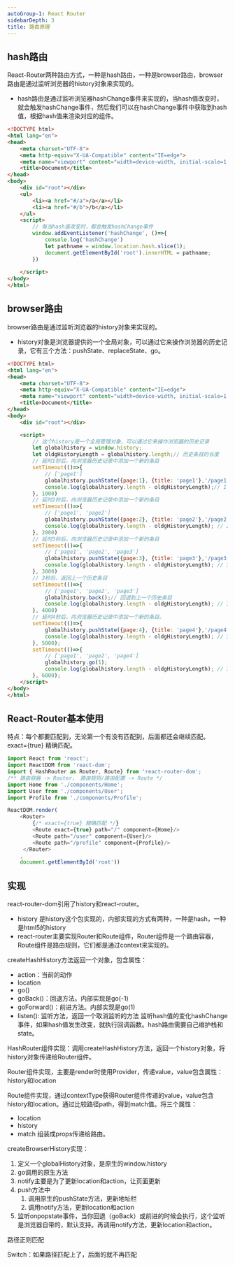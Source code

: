 ```yaml
---
autoGroup-1: React Router
sidebarDepth: 3
title: 路由原理
---
```


## hash路由

React-Router两种路由方式，一种是hash路由，一种是browser路由，browser路由是通过监听浏览器的history对象来实现的。

- hash路由是通过监听浏览器hashChange事件来实现的，当hash值改变时，就会触发hashChange事件，然后我们可以在hashChange事件中获取到hash值，根据hash值来渲染对应的组件。

```html
<!DOCTYPE html>
<html lang="en">
<head>
    <meta charset="UTF-8">
    <meta http-equiv="X-UA-Compatible" content="IE=edge">
    <meta name="viewport" content="width=device-width, initial-scale=1.0">
    <title>Document</title>
</head>
<body>
    <div id="root"></div>
    <ul>
        <li><a href="#/a">/a</a></li>
        <li><a href="#/b">/b</a></li>
    </ul>
    <script>
        // 每当hash值改变时，都会触发hashChange事件
        window.addEventListener('hashChange', ()=>{
            console.log('hashChange')
            let pathname = window.location.hash.slice(1);
            document.getElementById('root').innerHTML = pathname;
        })
     
    </script>
</body>
</html>
```

## browser路由

browser路由是通过监听浏览器的history对象来实现的。

- history对象是浏览器提供的一个全局对象，可以通过它来操作浏览器的历史记录，它有三个方法：pushState、replaceState、go。

```html
<!DOCTYPE html>
<html lang="en">
<head>
    <meta charset="UTF-8">
    <meta http-equiv="X-UA-Compatible" content="IE=edge">
    <meta name="viewport" content="width=device-width, initial-scale=1.0">
    <title>Document</title>
</head>
<body>
    <div id="root"></div>

    <script>
        // 这个history是一个全局管理对象，可以通过它来操作浏览器的历史记录
        let globalhistory = window.history;
        let oldgHistoryLength = globalhistory.length;// 历史条目的长度
        // 延时1秒后，向浏览器历史记录中添加一个新的条目
        setTimeout(()=>{ 
            // ['page1']
            globalhistory.pushState({page:1}, {title: 'page1'},'/page1');
            console.log(globalhistory.length - oldgHistoryLength);// 1
        }, 1000)
        // 延时2秒后，向浏览器历史记录中添加一个新的条目
        setTimeout(()=>{
            // ['page1', 'page2']
            globalhistory.pushState({page:2}, {title: 'page2'},'/page2');
            console.log(globalhistory.length - oldgHistoryLength); // 2
        }, 2000)
        // 延时3秒后，向浏览器历史记录中添加一个新的条目
        setTimeout(()=>{
            // ['page1', 'page2', 'page3']
            globalhistory.pushState({page:3}, {title: 'page3'},'/page3');
            console.log(globalhistory.length - oldgHistoryLength); // 3
        }, 3000)
        // 3秒后，返回上一个历史条目
        setTimeout(()=>{
            // ['page1', 'page2', 'page3']
            globalhistory.back();// 回退到上一个历史条目
            console.log(globalhistory.length - oldgHistoryLength); // 3
        }, 4000)
        // 延时4秒后，向浏览器历史记录中添加一个新的条目。
        setTimeout(()=>{
            globalhistory.pushState({page:4}, {title: 'page4'},'/page4');
            console.log(globalhistory.length - oldgHistoryLength); // 3
        }, 5000);
        setTimeout(()=>{
            // ['page1', 'page2', 'page4']
            globalhistory.go(1);
            console.log(globalhistory.length - oldgHistoryLength); // 3
        }, 6000);
    </script>
</body>
</html>
```

## React-Router基本使用

特点：每个都要匹配到，无论第一个有没有匹配到，后面都还会继续匹配。exact={true} 精确匹配。

```javascript
import React from 'react';
import ReactDOM from 'react-dom';
import { HashRouter as Router, Route} from 'react-router-dom';
/** 路由容器 -> Router， 路由规则/路由配置 -> Route */
import Home from './components/Home';
import User from './components/User';
import Profile from './components/Profile';

ReactDOM.render(
    <Router>
        {/* exact={true} 精确匹配 */}
        <Route exact={true} path="/" component={Home}/>
        <Route path="/user" component={User}/>
        <Route path="/profile" component={Profile}/>
     </Router>
    , 
    document.getElementById('root'))
```

## 实现

react-router-dom引用了history和react-router。

- history 是history这个包实现的，内部实现的方式有两种，一种是hash，一种是html5的history
- react-router主要实现Router和Route组件，Router组件是一个路由容器，Route组件是路由规则，它们都是通过context来实现的。

createHashHistory方法返回一个对象，包含属性：
- action：当前的动作
- location
- go()
- goBack()：回退方法。内部实现是go(-1)
- goForward()：前进方法。内部实现是go(1)
- listen(): 监听方法，返回一个取消监听的方法
监听hash值的变化hashChange事件，如果hash值发生改变，就执行回调函数。hash路由需要自己维护栈和state。

HashRouter组件实现：调用createHashHistory方法，返回一个history对象，将history对象传递给Router组件。

Router组件实现，主要是render时使用Provider，传递value，value包含属性：history和location

Route组件实现，通过contextType获得Router组件传递的value，value包含history和location。通过比较路径path，得到match值。将三个属性：
- location
- history
- match
组装成props传递给路由。

createBrowserHistory实现：
1. 定义一个globalHistory对象，是原生的window.history
2. go调用的原生方法
3. notify主要是为了更新location和action，让页面更新
4. push方法中  
   1. 调用原生的pushState方法，更新地址栏 
   2. 调用notify方法，更新location和action
5. 监听onpopstate事件，当你回退（goBack）或前进的时候会执行，这个监听是浏览器自带的，默认支持。再调用notify方法，更新location和action。


路径正则匹配

Switch：如果路径匹配上了，后面的就不再匹配